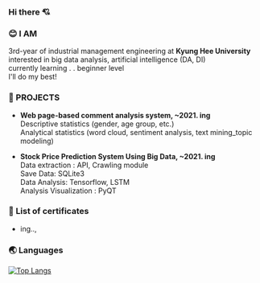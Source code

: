 ### Hi there 💘

### 😊 I AM
3rd-year of industrial management engineering at **Kyung Hee University**   
interested in big data analysis, artificial intelligence (DA, DI)  
currently learning . . beginner level  
I'll do my best!  

### 🌹 PROJECTS
- **Web page-based comment analysis system, ~2021. ing**  
Descriptive statistics (gender, age group, etc.)  
Analytical statistics (word cloud, sentiment analysis, text mining_topic modeling)  

- **Stock Price Prediction System Using Big Data, ~2021. ing**   
Data extraction : API, Crawling module  
Save Data: SQLite3  
Data Analysis: Tensorflow, LSTM  
Analysis Visualization : PyQT  

### 📒 List of certificates
- ing..,

### 🌏 Languages  
[![Top Langs](https://github-readme-stats.vercel.app/api/top-langs/?username=chersiakingdom&langs_count=10&layout=compact&theme=white)](https://github.com/chersiakingdom/chersiakingdom)

﻿
<!--
**chersiakingdom/chersiakingdom** is a ✨ _special_ ✨ repository because its `README.md` (this file) appears on your GitHub profile.

Here are some ideas to get you started:

- 🔭 I’m currently working on ...
- 🌱 I’m currently learning ...
- 👯 I’m looking to collaborate on ...
- 🤔 I’m looking for help with ...
- 💬 Ask me about ...
- 📫 How to reach me: ...
- 😄 Pronouns: ...
- ⚡ Fun fact: ...
-->
